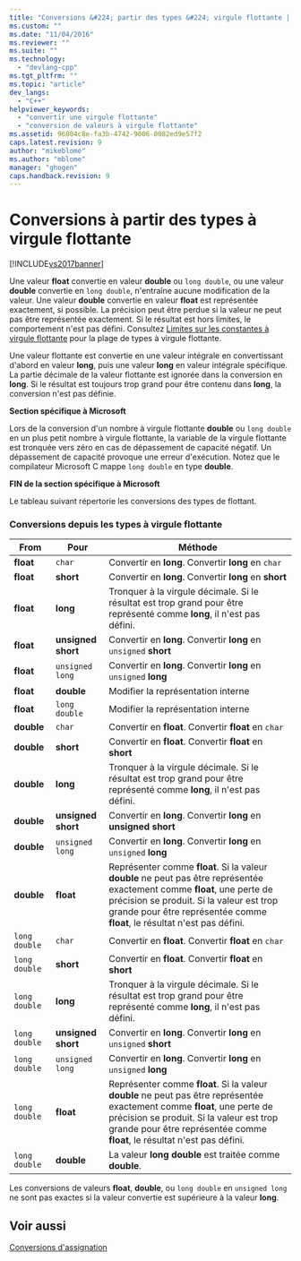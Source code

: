 ```yaml
---
title: "Conversions &#224; partir des types &#224; virgule flottante | Microsoft Docs"
ms.custom: ""
ms.date: "11/04/2016"
ms.reviewer: ""
ms.suite: ""
ms.technology: 
  - "devlang-cpp"
ms.tgt_pltfrm: ""
ms.topic: "article"
dev_langs: 
  - "C++"
helpviewer_keywords: 
  - "convertir une virgule flottante"
  - "conversion de valeurs à virgule flottante"
ms.assetid: 96804c8e-fa3b-4742-9006-0082ed9e57f2
caps.latest.revision: 9
author: "mikeblome"
ms.author: "mblome"
manager: "ghogen"
caps.handback.revision: 9
---
```

# Conversions &#224; partir des types &#224; virgule flottante
[!INCLUDE[vs2017banner](../assembler/inline/includes/vs2017banner.md)]

Une valeur **float** convertie en valeur **double** ou `long double`, ou une valeur **double** convertie en `long double`, n'entraîne aucune modification de la valeur.  Une valeur **double** convertie en valeur **float** est représentée exactement, si possible.  La précision peut être perdue si la valeur ne peut pas être représentée exactement.  Si le résultat est hors limites, le comportement n'est pas défini.  Consultez [Limites sur les constantes à virgule flottante](../c-language/limits-on-floating-point-constants.md) pour la plage de types à virgule flottante.  
  
 Une valeur flottante est convertie en une valeur intégrale en convertissant d'abord en valeur **long**, puis une valeur **long** en valeur intégrale spécifique.  La partie décimale de la valeur flottante est ignorée dans la conversion en **long**.  Si le résultat est toujours trop grand pour être contenu dans **long**, la conversion n'est pas définie.  
  
 **Section spécifique à Microsoft**  
  
 Lors de la conversion d'un nombre à virgule flottante **double** ou `long double` en un plus petit nombre à virgule flottante, la variable de la virgule flottante est tronquée vers zéro en cas de dépassement de capacité négatif.  Un dépassement de capacité provoque une erreur d'exécution.  Notez que le compilateur Microsoft C mappe `long double` en type **double**.  
  
 **FIN de la section spécifique à Microsoft**  
  
 Le tableau suivant répertorie les conversions des types de flottant.  
  
### Conversions depuis les types à virgule flottante  
  
|From|Pour|Méthode|  
|----------|----------|-------------|  
|**float**|`char`|Convertir en **long**. Convertir **long** en `char`|  
|**float**|**short**|Convertir en **long**. Convertir **long** en **short**|  
|**float**|**long**|Tronquer à la virgule décimale.  Si le résultat est trop grand pour être représenté comme **long**, il n'est pas défini.|  
|**float**|**unsigned short**|Convertir en **long**. Convertir **long** en `unsigned` **short**|  
|**float**|`unsigned long`|Convertir en **long**. Convertir **long** en `unsigned` **long**|  
|**float**|**double**|Modifier la représentation interne|  
|**float**|`long double`|Modifier la représentation interne|  
|**double**|`char`|Convertir en **float**. Convertir **float** en `char`|  
|**double**|**short**|Convertir en **float**. Convertir **float** en **short**|  
|**double**|**long**|Tronquer à la virgule décimale.  Si le résultat est trop grand pour être représenté comme **long**, il n'est pas défini.|  
|**double**|**unsigned short**|Convertir en **long**. Convertir **long** en **unsigned short**|  
|**double**|`unsigned long`|Convertir en **long**. Convertir **long** en `unsigned` **long**|  
|**double**|**float**|Représenter comme **float**.  Si la valeur **double** ne peut pas être représentée exactement comme **float**, une perte de précision se produit.  Si la valeur est trop grande pour être représentée comme **float**, le résultat n'est pas défini.|  
|`long double`|`char`|Convertir en **float**. Convertir **float** en `char`|  
|`long double`|**short**|Convertir en **float**. Convertir **float** en **short**|  
|`long double`|**long**|Tronquer à la virgule décimale.  Si le résultat est trop grand pour être représenté comme **long**, il n'est pas défini.|  
|`long double`|**unsigned short**|Convertir en **long**. Convertir **long** en `unsigned` **short**|  
|`long double`|`unsigned long`|Convertir en **long**. Convertir **long** en `unsigned` **long**|  
|`long double`|**float**|Représenter comme **float**.  Si la valeur **double** ne peut pas être représentée exactement comme **float**, une perte de précision se produit.  Si la valeur est trop grande pour être représentée comme **float**, le résultat n'est pas défini.|  
|`long double`|**double**|La valeur **long double** est traitée comme **double**.|  
  
 Les conversions de valeurs **float**, **double**, ou `long double` en `unsigned long` ne sont pas exactes si la valeur convertie est supérieure à la valeur **long**.  
  
## Voir aussi  
 [Conversions d'assignation](../c-language/assignment-conversions.md)